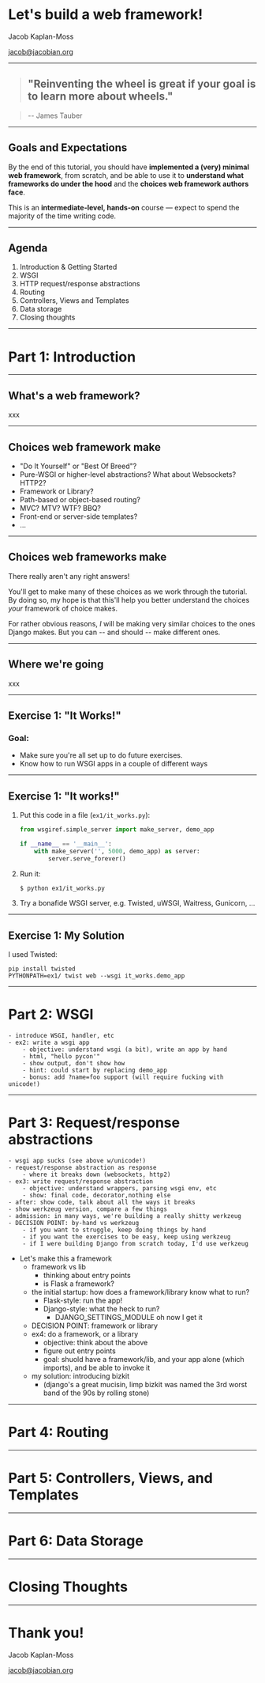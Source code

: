 # Let's build a web framework!

Jacob Kaplan-Moss

[jacob@jacobian.org](mailto:jacob@jacobian.org)

---

> ## "Reinventing the wheel is great if your goal is to learn more about wheels." 

> -- James Tauber

---

## Goals and Expectations

By the end of this tutorial, you should have **implemented a (very) minimal web framework**, from scratch, and be able to use it to **understand what frameworks do under the hood** and the **choices web framework authors face**.

This is an **intermediate-level, hands-on** course — expect to spend the majority of the time writing code.

---

## Agenda

1. Introduction & Getting Started
1. WSGI
1. HTTP request/response abstractions
1. Routing
1. Controllers, Views and Templates
1. Data storage
1. Closing thoughts

---

# Part 1: Introduction

---

## What's a web framework?

xxx

---

## Choices web framework make

- "Do It Yourself" or "Best Of Breed"?
- Pure-WSGI or higher-level abstractions? What about Websockets? HTTP2?
- Framework or Library?
- Path-based or object-based routing?
- MVC? MTV? WTF? BBQ?
- Front-end or server-side templates?
- ... 

---

## Choices web frameworks make

There really aren't any right answers!

You'll get to make many of these choices as we work through the tutorial. By doing so, my hope is that this'll help you better understand the choices _your_ framework of choice makes.

For rather obvious reasons, _I_ will be making very similar choices to the ones Django makes. But you can -- and should -- make different ones.

---

## Where we're going

xxx

---

## Exercise 1: "It Works!"

### Goal:

- Make sure you're all set up to do future exercises.
- Know how to run WSGI apps in a couple of different ways

---

## Exercise 1: "It works!"

1. Put this code in a file (`ex1/it_works.py`):

    ```python
    from wsgiref.simple_server import make_server, demo_app

    if __name__ == '__main__':
        with make_server('', 5000, demo_app) as server:
            server.serve_forever()
    ```

2. Run it: 

    ```sh
    $ python ex1/it_works.py
    ```

3. Try a bonafide WSGI server, e.g. Twisted, uWSGI, Waitress, Gunicorn, ...

---

## Exercise 1: My Solution

I used Twisted:

```
pip install twisted
PYTHONPATH=ex1/ twist web --wsgi it_works.demo_app
```

---

# Part 2: WSGI

    - introduce WSGI, handler, etc
    - ex2: write a wsgi app
        - objective: understand wsgi (a bit), write an app by hand
        - html, "hello pycon'"
        - show output, don't show how
        - hint: could start by replacing demo_app
        - bonus: add ?name=foo support (will require fucking with unicode!)

---

# Part 3: Request/response abstractions

    - wsgi app sucks (see above w/unicode!)
    - request/response abstraction as response
        - where it breaks down (websockets, http2)
    - ex3: write request/response abstraction
        - objective: understand wrappers, parsing wsgi env, etc
        - show: final code, decorator,nothing else
    - after: show code, talk about all the ways it breaks
    - show werkzeug version, compare a few things
    - admission: in many ways, we're building a really shitty werkzeug
    - DECISION POINT: by-hand vs werkzeug
        - if you want to struggle, keep doing things by hand
        - if you want the exercises to be easy, keep using werkzeug
        - if I were building Django from scratch today, I'd use werkzeug

- Let's make this a framework
    - framework vs lib
        - thinking about entry points
        - is Flask a framework?
    - the initial startup: how does a framework/library know what to run?
        - Flask-style: run the app!
        - Django-style: what the heck to run?
            - DJANGO_SETTINGS_MODULE oh now I get it
    - DECISION POINT: framework or library
    - ex4: do a framework, or a library
        - objective: think about the above
        - figure out entry points
        - goal: shuold have a framework/lib, and your app alone (which imports), and be able to invoke it
    - my solution: introducing bizkit
        - (django's a great mucisin, limp bizkit was named the 3rd worst band of the 90s by rolling stone) 

---

# Part 4: Routing

---

# Part 5: Controllers, Views, and Templates

---

# Part 6: Data Storage

---

# Closing Thoughts

---

# Thank you!

Jacob Kaplan-Moss

[jacob@jacobian.org](mailto:jacob@jacobian.org)
